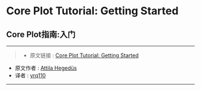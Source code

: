 # Core Plot Tutorial: Getting Started
## Core Plot指南:入门

***

>* 原文链接 : [Core Plot Tutorial: Getting Started](https://www.raywenderlich.com/131985/core-plot-tutorial-getting-started)
* 原文作者 : [Attila Hegedüs](https://www.raywenderlich.com/u/cynicalme)
* 译者 : [yrq110](https://github.com/yrq110/)

***
